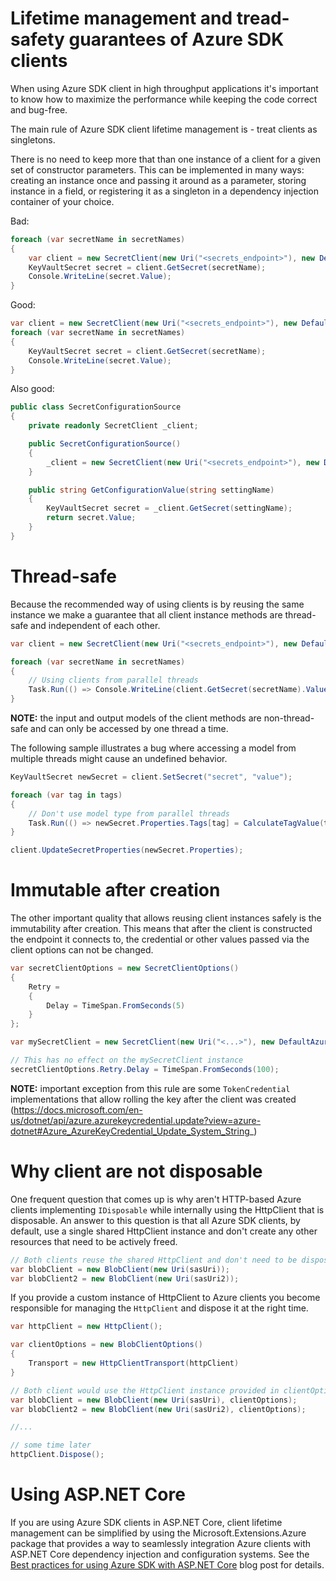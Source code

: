 # Lifetime management and tread-safety guarantees of Azure SDK clients

When using Azure SDK client in high throughput applications it's important to know how to maximize the performance while keeping the code correct and bug-free. 

The main rule of Azure SDK client lifetime management is - treat clients as singletons.

There is no need to keep more that than one instance of a client for a given set of constructor parameters. This can be implemented in many ways: creating an instance once and passing it around as a parameter, storing instance in a field, or registering it as a singleton in a dependency injection container of your choice.

Bad:
``` C#
foreach (var secretName in secretNames)
{
    var client = new SecretClient(new Uri("<secrets_endpoint>"), new DefaultAzureCredential());
    KeyVaultSecret secret = client.GetSecret(secretName);
    Console.WriteLine(secret.Value);
}
```

Good:


``` C#
var client = new SecretClient(new Uri("<secrets_endpoint>"), new DefaultAzureCredential());
foreach (var secretName in secretNames)
{
    KeyVaultSecret secret = client.GetSecret(secretName);
    Console.WriteLine(secret.Value);
}
```

Also good:

``` C#
public class SecretConfigurationSource
{
    private readonly SecretClient _client;

    public SecretConfigurationSource()
    {
        _client = new SecretClient(new Uri("<secrets_endpoint>"), new DefaultAzureCredential());
    }

    public string GetConfigurationValue(string settingName)
    {
        KeyVaultSecret secret = _client.GetSecret(settingName);
        return secret.Value;
    }
}
```

# Thread-safe

Because the recommended way of using clients is by reusing the same instance we make a guarantee that all client instance methods are thread-safe and independent of each other.

``` C#
var client = new SecretClient(new Uri("<secrets_endpoint>"), new DefaultAzureCredential());

foreach (var secretName in secretNames)
{
    // Using clients from parallel threads
    Task.Run(() => Console.WriteLine(client.GetSecret(secretName).Value));
}

```

**NOTE:** the input and output models of the client methods are non-thread-safe and can only be accessed by one thread a time.

The following sample illustrates a bug where accessing a model from multiple threads might cause an undefined behavior.

``` C#
KeyVaultSecret newSecret = client.SetSecret("secret", "value");

foreach (var tag in tags)
{
    // Don't use model type from parallel threads
    Task.Run(() => newSecret.Properties.Tags[tag] = CalculateTagValue(tag));
}

client.UpdateSecretProperties(newSecret.Properties);
```

# Immutable after creation

The other important quality that allows reusing client instances safely is the immutability after creation. This means that after the client is constructed the endpoint it connects to, the credential or other values passed via the client options can not be changed.

``` C#
var secretClientOptions = new SecretClientOptions()
{
    Retry = 
    {
        Delay = TimeSpan.FromSeconds(5)
    }
};

var mySecretClient = new SecretClient(new Uri("<...>"), new DefaultAzureCredential(), secretClientOptions);

// This has no effect on the mySecretClient instance
secretClientOptions.Retry.Delay = TimeSpan.FromSeconds(100);
```

**NOTE:** important exception from this rule are some `TokenCredential` implementations that allow rolling the key after the client was created (https://docs.microsoft.com/en-us/dotnet/api/azure.azurekeycredential.update?view=azure-dotnet#Azure_AzureKeyCredential_Update_System_String_)

# Why client are not disposable

One frequent question that comes up is why aren't HTTP-based Azure clients implementing `IDisposable` while internally using the HttpClient that is disposable. An answer to this question is that all Azure SDK clients, by default, use a single shared HttpClient instance and don't create any other resources that need to be actively freed.

``` C#
// Both clients reuse the shared HttpClient and don't need to be disposed
var blobClient = new BlobClient(new Uri(sasUri));
var blobClient2 = new BlobClient(new Uri(sasUri2));
```

If you provide a custom instance of HttpClient to Azure clients you become responsible for managing the `HttpClient` and dispose it at the right time.

``` C#
var httpClient = new HttpClient();

var clientOptions = new BlobClientOptions()
{
    Transport = new HttpClientTransport(httpClient)
}

// Both client would use the HttpClient instance provided in clientOptions
var blobClient = new BlobClient(new Uri(sasUri), clientOptions);
var blobClient2 = new BlobClient(new Uri(sasUri2), clientOptions);

//...

// some time later
httpClient.Dispose();
```

# Using ASP.NET Core

If you are using Azure SDK clients in ASP.NET Core, client lifetime management can be simplified by using the Microsoft.Extensions.Azure package that provides a way to seamlessly integration Azure clients with ASP.NET Core dependency injection and configuration systems. See the [Best practices for using Azure SDK with ASP.NET Core](https://devblogs.microsoft.com/azure-sdk/best-practices-for-using-azure-sdk-with-asp-net-core/) blog post for details.
